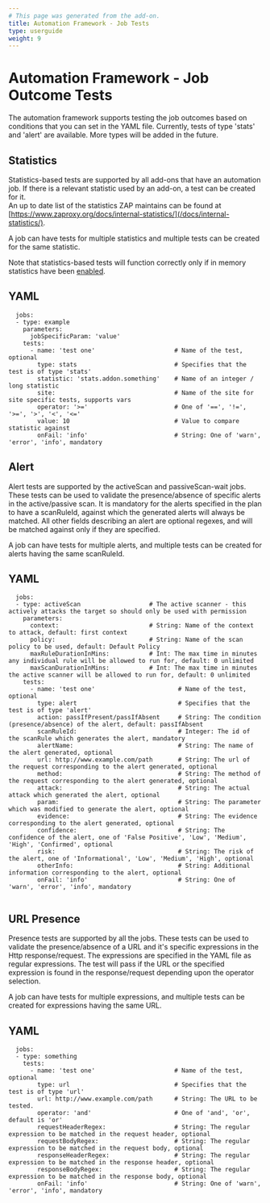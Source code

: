 ```yaml
---
# This page was generated from the add-on.
title: Automation Framework - Job Tests
type: userguide
weight: 9
---
```


# Automation Framework - Job Outcome Tests

The automation framework supports testing the job outcomes based on conditions that you can set in the YAML file. Currently, tests of type 'stats' and 'alert' are available. More types will be added in the future.

## Statistics

Statistics-based tests are supported by all add-ons that have an automation job. If there is a relevant statistic used by an add-on, a test can be created for it.  
An up to date list of the statistics ZAP maintains can be found at [https://www.zaproxy.org/docs/internal-statistics/](/docs/internal-statistics/).

A job can have tests for multiple statistics and multiple tests can be created for the same statistic.

Note that statistics-based tests will function correctly only if in memory statistics have been
[enabled](/docs/desktop/ui/dialogs/options/stats/#in-memory-statistics-enabled).

## YAML

```
  jobs:
  - type: example
    parameters:
      jobSpecificParam: 'value'
    tests:
      - name: 'test one'                      # Name of the test, optional
        type: stats                           # Specifies that the test is of type 'stats'
        statistic: 'stats.addon.something'    # Name of an integer / long statistic
        site:                                 # Name of the site for site specific tests, supports vars
        operator: '>='                        # One of '==', '!=', '>=', '>', '<', '<='
        value: 10                             # Value to compare statistic against
        onFail: 'info'                        # String: One of 'warn', 'error', 'info', mandatory

```

## Alert

Alert tests are supported by the activeScan and passiveScan-wait jobs. These tests can be used to validate the presence/absence of specific alerts in the active/passive scan. It is mandatory for the alerts specified in the plan to have a scanRuleId, against which the generated alerts will always be matched. All other fields describing an alert are optional regexes, and will be matched against only if they are specified.

A job can have tests for multiple alerts, and multiple tests can be created for alerts having the same scanRuleId.

## YAML

```
  jobs:
  - type: activeScan                   # The active scanner - this actively attacks the target so should only be used with permission
    parameters:
      context:                         # String: Name of the context to attack, default: first context
      policy:                          # String: Name of the scan policy to be used, default: Default Policy
      maxRuleDurationInMins:           # Int: The max time in minutes any individual rule will be allowed to run for, default: 0 unlimited
      maxScanDurationInMins:           # Int: The max time in minutes the active scanner will be allowed to run for, default: 0 unlimited
    tests:
      - name: 'test one'                       # Name of the test, optional
        type: alert                            # Specifies that the test is of type 'alert'
        action: passIfPresent/passIfAbsent     # String: The condition (presence/absence) of the alert, default: passIfAbsent  
        scanRuleId:                            # Integer: The id of the scanRule which generates the alert, mandatory  
        alertName:                             # String: The name of the alert generated, optional
        url: http://www.example.com/path       # String: The url of the request corresponding to the alert generated, optional
        method:                                # String: The method of the request corresponding to the alert generated, optional
        attack:                                # String: The actual attack which generated the alert, optional
        param:                                 # String: The parameter which was modified to generate the alert, optional
        evidence:                              # String: The evidence corresponding to the alert generated, optional
        confidence:                            # String: The confidence of the alert, one of 'False Positive', 'Low', 'Medium', 'High', 'Confirmed', optional
        risk:                                  # String: The risk of the alert, one of 'Informational', 'Low', 'Medium', 'High', optional
        otherInfo:                             # String: Additional information corresponding to the alert, optional
        onFail: 'info'                         # String: One of 'warn', 'error', 'info', mandatory
  
```

## URL Presence

Presence tests are supported by all the jobs. These tests can be used to validate the presence/absence of a URL and it's specific expressions in the Http response/request. The expressions are specified in the YAML file as regular expressions. The test will pass if the URL or the specified expression is found in the response/request depending upon the operator selection.

A job can have tests for multiple expressions, and multiple tests can be created for expressions having the same URL.

## YAML

```
  jobs:
  - type: something
    tests:
      - name: 'test one'                      # Name of the test, optional
        type: url                             # Specifies that the test is of type 'url'
        url: http://www.example.com/path      # String: The URL to be tested.
        operator: 'and'                       # One of 'and', 'or', default is 'or'
        requestHeaderRegex:                   # String: The regular expression to be matched in the request header, optional
        requestBodyRegex:                     # String: The regular expression to be matched in the request body, optional
        responseHeaderRegex:                  # String: The regular expression to be matched in the response header, optional
        responseBodyRegex:                    # String: The regular expression to be matched in the response body, optional
        onFail: 'info'                        # String: One of 'warn', 'error', 'info', mandatory
```
